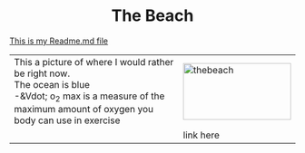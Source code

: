 <!DOCTYPE html>
<html>
<head>
  
<h1 div align="center"> The Beach </h1>

<table>
  <tr>
    <td>This a picture of where I would rather be right now. <div style="colour: blue;">The ocean is blue</div> -&Vdot; o<sub>2</sub> max is a measure of the maximum amount of oxygen you body can use in exercise </td>
    <td><img src="https://images.pexels.com/photos/457882/pexels-photo-457882.jpeg?cs=srgb&dl=sea-sky-beach-457882.jpg&fm=jpg" alt="thebeach" style="float:right;width:190px;height:100px;"> </td>
  </tr>
  <tr>
    <td></td>
    <td>link here </td>
 
 <p><a href="https://github.com/Paulariv/Student-knes381/blob/87a206c217a35cc59ce789c021ef606442abb4bf/readme.md"> 
    This is my Readme.md file</a></p>
    
    
         
        
